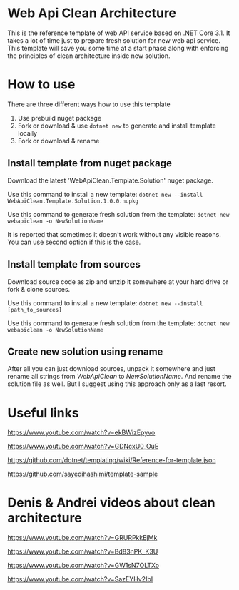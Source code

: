 # Web Api Clean Architecture

This is the reference template of web API service based on .NET Core 3.1.
It takes a lot of time just to prepare fresh solution for new web api service. This template will save you some time at a start phase along with enforcing the principles of clean architecture inside new solution.

# How to use

There are three different ways how to use this template

1) Use prebuild nuget package
2) Fork or download & use `dotnet new` to generate and install template locally
3) Fork or download & rename

## Install template from nuget package

Download the latest 'WebApiClean.Template.Solution' nuget package.

Use this command to install a new template:
`dotnet new --install WebApiClean.Template.Solution.1.0.0.nupkg`

Use this command to generate fresh solution from the template:
`dotnet new webapiclean -o NewSolutionName`

It is reported that sometimes it doesn't work without any visible reasons. You can use second option if this is the case.

## Install template from sources

Download source code as zip and unzip it somewhere at your hard drive or fork & clone sources.

Use this command to install a new template:
`dotnet new --install [path_to_sources]`

Use this command to generate fresh solution from the template:
`dotnet new webapiclean -o NewSolutionName`

## Create new solution using rename

After all you can just download sources, unpack it somewhere and just rename all strings from *WebApiClean* to *NewSolutionName*. And rename the solution file as well. But I suggest using this approach only as a last resort.

# Useful links

https://www.youtube.com/watch?v=ekBWizEpyvo

https://www.youtube.com/watch?v=GDNcxU0_OuE

https://github.com/dotnet/templating/wiki/Reference-for-template.json

https://github.com/sayedihashimi/template-sample

# Denis & Andrei videos about clean architecture

https://www.youtube.com/watch?v=GRURPkkEjMk

https://www.youtube.com/watch?v=Bd83nPK_K3U

https://www.youtube.com/watch?v=GW1sN7OLTXo

https://www.youtube.com/watch?v=SazEYHv2IbI
